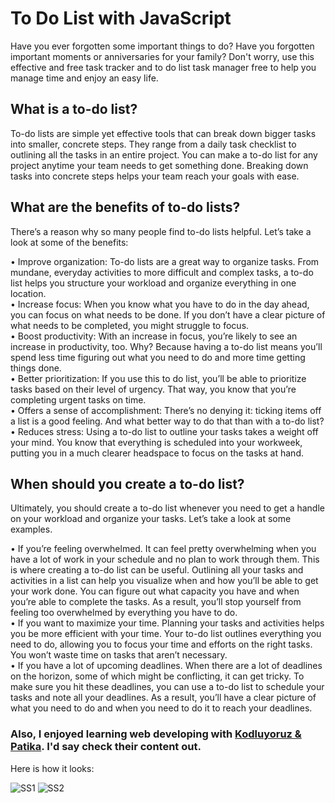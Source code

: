# To Do List with JavaScript

Have you ever forgotten some important things to do? Have you forgotten important moments or anniversaries for your family? Don't worry, use this effective and free task tracker and to do list task manager free to help you manage time and enjoy an easy life.

## What is a to-do list?

To-do lists are simple yet effective tools that can break down bigger tasks into smaller, concrete steps. They range from a daily task checklist to outlining all the tasks in an entire project. You can make a to-do list for any project anytime your team needs to get something done. Breaking down tasks into concrete steps helps your team reach your goals with ease.

## What are the benefits of to-do lists?

There’s a reason why so many people find to-do lists helpful. Let’s take a look at some of the benefits:

•	Improve organization: To-do lists are a great way to organize tasks. From mundane, everyday activities to more difficult and complex tasks, a to-do list helps you structure your workload and organize everything in one location. <br>
•	Increase focus: When you know what you have to do in the day ahead, you can focus on what needs to be done. If you don’t have a clear picture of what needs to be completed, you might struggle to focus. <br>
•	Boost productivity: With an increase in focus, you’re likely to see an increase in productivity, too. Why? Because having a to-do list means you’ll spend less time figuring out what you need to do and more time getting things done. <br>
•	Better prioritization: If you use this to do list, you’ll be able to prioritize tasks based on their level of urgency. That way, you know that you’re completing urgent tasks on time. <br>
•	Offers a sense of accomplishment: There’s no denying it: ticking items off a list is a good feeling. And what better way to do that than with a to-do list? <br>
•	Reduces stress: Using a to-do list to outline your tasks takes a weight off your mind. You know that everything is scheduled into your workweek, putting you in a much clearer headspace to focus on the tasks at hand.

## When should you create a to-do list?

Ultimately, you should create a to-do list whenever you need to get a handle on your workload and organize your tasks. Let’s take a look at some examples.

•	If you’re feeling overwhelmed. It can feel pretty overwhelming when you have a lot of work in your schedule and no plan to work through them. This is where creating a to-do list can be useful. Outlining all your tasks and activities in a list can help you visualize when and how you’ll be able to get your work done. You can figure out what capacity you have and when you’re able to complete the tasks. As a result, you’ll stop yourself from feeling too overwhelmed by everything you have to do. <br>
•	If you want to maximize your time. Planning your tasks and activities helps you be more efficient with your time. Your to-do list outlines everything you need to do, allowing you to focus your time and efforts on the right tasks. You won’t waste time on tasks that aren’t necessary. <br>
•	If you have a lot of upcoming deadlines. When there are a lot of deadlines on the horizon, some of which might be conflicting, it can get tricky. To make sure you hit these deadlines, you can use a to-do list to schedule your tasks and note all your deadlines. As a result, you’ll have a clear picture of what you need to do and when you need to do it to reach your deadlines.

### Also, I enjoyed learning web developing with [Kodluyoruz & Patika](https://app.patika.dev/paths). I'd say check their content out.

Here is how it looks:

![SS1](img/look1.png)
![SS2](img/look2.png)

